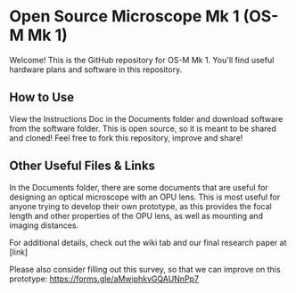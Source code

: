 # Open Source Microscope Mk 1 (OS-M Mk 1)

Welcome! This is the GitHub repository for OS-M Mk 1. You'll find useful hardware plans and software in this repository.

## How to Use
View the Instructions Doc in the Documents folder and download software from the software folder. This is open source, so it is meant to be shared and cloned! Feel free to fork this repository, improve and share!

## Other Useful Files & Links
In the Documents folder, there are some documents that are useful for designing an optical microscope with an OPU lens. This is most useful for anyone trying to develop their own prototype, as this provides the focal length and other properties of the OPU lens, as well as mounting and imaging distances.

For additional details, check out the wiki tab and our final research paper at [link]

Please also consider filling out this survey, so that we can improve on this prototype:
https://forms.gle/aMwiphkvGQAUNnPp7
